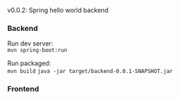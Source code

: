 
v0.0.2: Spring hello world backend

### Backend

Run dev server:\
`mvn spring-boot:run`

Run packaged:\
`mvn build`
`java -jar target/backend-0.0.1-SNAPSHOT.jar`

### Frontend
